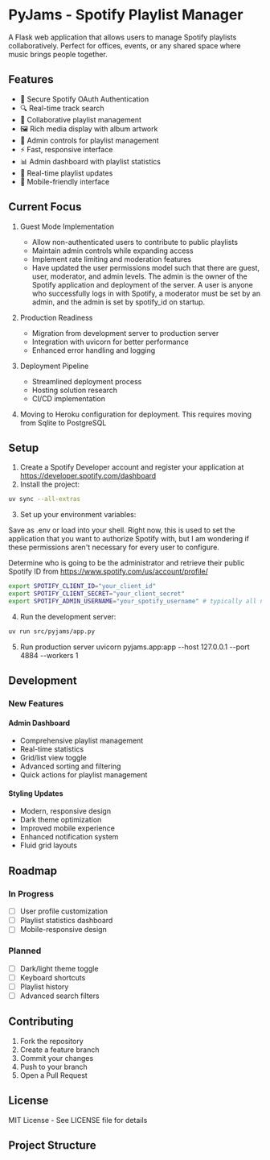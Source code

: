 # PyJams - Spotify Playlist Manager

A Flask web application that allows users to manage Spotify playlists collaboratively. Perfect for offices, events, or any shared space where music brings people together.

## Features

- 🔐 Secure Spotify OAuth Authentication
- 🔍 Real-time track search
- 🎵 Collaborative playlist management
- 🖼️ Rich media display with album artwork
- 👥 Admin controls for playlist management
- ⚡ Fast, responsive interface
- 📊 Admin dashboard with playlist statistics
- 🔄 Real-time playlist updates
- 📱 Mobile-friendly interface

## Current Focus

1. Guest Mode Implementation
   - Allow non-authenticated users to contribute to public playlists
   - Maintain admin controls while expanding access
   - Implement rate limiting and moderation features
   - Have updated the user permissions model such that there are guest, user, moderator, and admin levels. The admin is the owner of the Spotify application and deployment of the server. A user is anyone who successfully logs in with Spotify, a moderator must be set by an admin, and the admin is set by spotify_id on startup.

2. Production Readiness
   - Migration from development server to production server
   - Integration with uvicorn for better performance
   - Enhanced error handling and logging

3. Deployment Pipeline
   - Streamlined deployment process
   - Hosting solution research
   - CI/CD implementation
4. Moving to Heroku configuration for deployment.
This requires moving from Sqlite to PostgreSQL
## Setup

1. Create a Spotify Developer account and register your application at https://developer.spotify.com/dashboard
2. Install the project:

```bash
uv sync --all-extras
```

3. Set up your environment variables:

Save as .env or load into your shell. Right now, this is used to set the application that you want to authorize Spotify with,
but I am wondering if these permissions aren't necessary for every user to configure.

Determine who is going to be the administrator and retrieve their public Spotify ID from https://www.spotify.com/us/account/profile/

```bash
export SPOTIFY_CLIENT_ID="your_client_id"
export SPOTIFY_CLIENT_SECRET="your_client_secret"
export SPOTIFY_ADMIN_USERNAME="your_spotify_username" # typically all numerical
```

4. Run the development server:

```bash
uv run src/pyjams/app.py
```

5. Run production server
uvicorn pyjams.app:app --host 127.0.0.1 --port 4884 --workers 1

## Development

### New Features

#### Admin Dashboard
- Comprehensive playlist management
- Real-time statistics
- Grid/list view toggle
- Advanced sorting and filtering
- Quick actions for playlist management

#### Styling Updates
- Modern, responsive design
- Dark theme optimization
- Improved mobile experience
- Enhanced notification system
- Fluid grid layouts

## Roadmap

### In Progress

- [ ] User profile customization
- [ ] Playlist statistics dashboard
- [ ] Mobile-responsive design

### Planned

- [ ] Dark/light theme toggle
- [ ] Keyboard shortcuts
- [ ] Playlist history
- [ ] Advanced search filters

## Contributing

1. Fork the repository
2. Create a feature branch
3. Commit your changes
4. Push to your branch
5. Open a Pull Request

## License

MIT License - See LICENSE file for details

## Project Structure